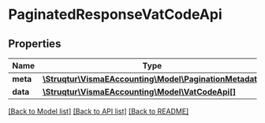 # PaginatedResponseVatCodeApi

## Properties
Name | Type | Description | Notes
------------ | ------------- | ------------- | -------------
**meta** | [**\Struqtur\VismaEAccounting\Model\PaginationMetadata**](PaginationMetadata.md) |  | 
**data** | [**\Struqtur\VismaEAccounting\Model\VatCodeApi[]**](VatCodeApi.md) |  | 

[[Back to Model list]](../README.md#documentation-for-models) [[Back to API list]](../README.md#documentation-for-api-endpoints) [[Back to README]](../README.md)


